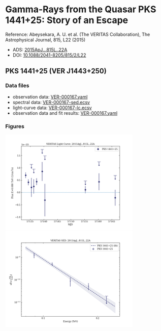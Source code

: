# Gamma-Rays from the Quasar PKS 1441+25: Story of an Escape

Reference:
Abeysekara, A. U. et al. (The VERITAS Collaboration), The Astrophysical Journal, 815, L22 (2015)

- ADS: [2015ApJ...815L..22A](http://adsabs.harvard.edu/abs/2015ApJ...815L..22A)
- DOI: [10.1088/2041-8205/815/2/L22](https://doi.org/10.1088/2041-8205/815/2/L22)

## PKS 1441+25 (VER J1443+250)
### Data files

- observation data: [VER-000167.yaml](VER-000167.yaml)
- spectral data: [VER-000167-sed.ecsv](VER-000167-sed.ecsv)
- light-curve data: [VER-000167-lc.ecsv](VER-000167-lc.ecsv)
- observation data and fit results: [VER-000167.yaml](VER-000167.yaml)


### Figures

<img src="figures/2015ApJ...815L..22A-VER-167-1-lc.png" alt="drawing" width="400"/>
<img src="figures/2015ApJ...815L..22A-VER-167-1-sed.png" alt="drawing" width="400"/>
